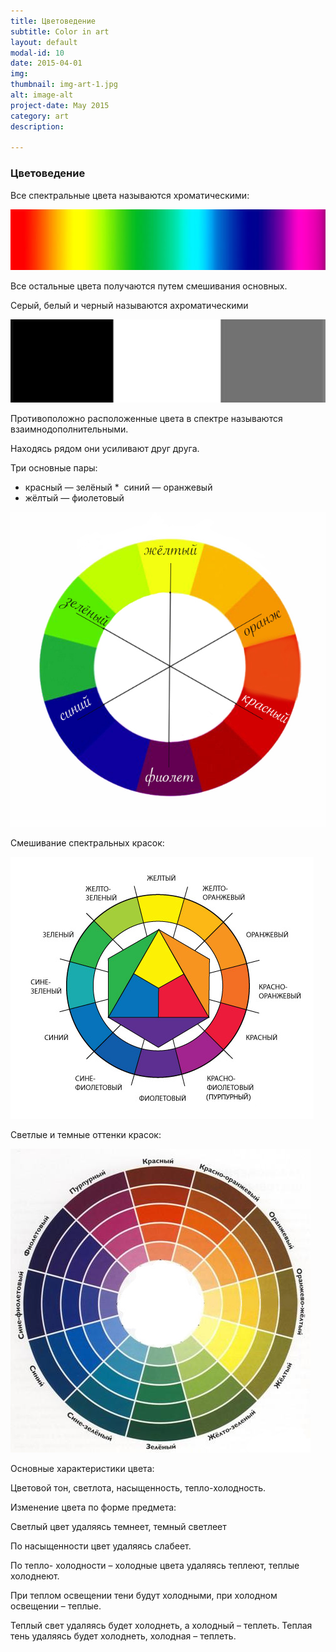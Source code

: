 ```yaml
---
title: Цветоведение
subtitle: Color in art
layout: default
modal-id: 10
date: 2015-04-01
img: 
thumbnail: img-art-1.jpg
alt: image-alt
project-date: May 2015
category: art
description:

---
```


### Цветоведение

Все спектральные цвета называются хроматическими:

![img-art-1](/img/portfolio/img-art-1.jpg)

Все остальные цвета получаются путем смешивания основных.

Серый, белый и черный называются ахроматическими

![img-art-2](/img/portfolio/img-art-2.jpg)

Противоположно расположенные цвета в спектре называются взаимнодополнительными.

Находясь рядом они усиливают друг друга.

Три основные пары: 

* красный — зелёный
*  синий — оранжевый 
* жёлтый — фиолетовый


![img-art-3](/img/portfolio/img-art-3.jpg)

Смешивание спектральных красок:

![img-art-4](/img/portfolio/img-art-4.jpg)

Светлые и темные оттенки красок:

![img-art-5](/img/portfolio/img-art-5.jpg)

Основные характеристики цвета:

Цветовой тон, светлота, насыщенность, тепло-холодность.

Изменение цвета по форме предмета:

Светлый цвет удаляясь темнеет, темный светлеет

По насыщенности цвет удаляясь слабеет.

По тепло- холодности – холодные цвета удаляясь теплеют, теплые холоднеют.

При теплом освещении тени будут холодными, при холодном освещении – теплые.

Теплый свет удаляясь будет холоднеть, а холодный – теплеть. Теплая тень удаляясь будет холоднеть, холодная – теплеть.
